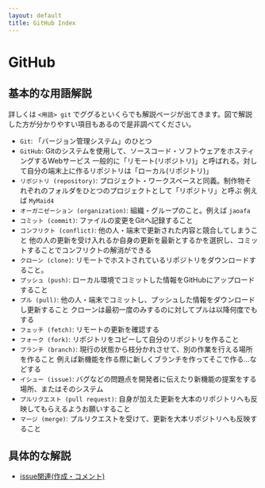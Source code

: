 ```yaml
---
layout: default
title: GitHub Index
---
```


# GitHub

## 基本的な用語解説

詳しくは `<用語> git` でググるといくらでも解説ページが出てきます。図で解説した方が分かりやすい項目もあるので是非調べてください。

- `Git`: 「バージョン管理システム」のひとつ
- `GitHub`: Gitのシステムを使用して、ソースコード・ソフトウェアをホスティングするWebサービス
  一般的に「リモート(リポジトリ)」と呼ばれる。対して自分の端末上に作るリポジトリは「ローカル(リポジトリ)」
- `リポジトリ (repository)`: プロジェクト・ワークスペースと同義。制作物それぞれのフォルダをひとつのプロジェクトとして「リポジトリ」と呼ぶ
  例えば `MyMaid4`
- `オーガニゼーション (organization)`: 組織・グループのこと。例えば `jaoafa`
- `コミット (commit)`: ファイルの変更をGitへ記録すること
- `コンフリクト (conflict)`: 他の人・端末で更新された内容と競合してしまうこと
  他の人の更新を受け入れるか自身の更新を最新とするかを選択し、コミットすることでコンフリクトの解消ができる
- `クローン (clone)`: リモートでホストされているリポジトリをダウンロードすること。
- `プッシュ (push)`: ローカル環境でコミットした情報をGitHubにアップロードすること
- `プル (pull)`: 他の人・端末でコミットし、プッシュした情報をダウンロードし更新すること
  クローンは最初一度のみするのに対してプルは以降何度でもする
- `フェッチ (fetch)`: リモートの更新を確認する
- `フォーク (fork)`: リポジトリをコピーして自分のリポジトリを作ること
- `ブランチ (branch)`: 現行の状態から枝分かれさせて、別の作業を行える場所を作ること
  例えば新機能を作る際に新しくブランチを作ってそこで作る…などする
- `イシュー (issue)`: バグなどの問題点を開発者に伝えたり新機能の提案をする場所、またはそのシステム
- `プルリクエスト (pull request)`: 自身が加えた更新を大本のリポジトリへも反映してもらえるようお願いすること
- `マージ (merge)`: プルリクエストを受けて、更新を大本リポジトリへも反映すること

## 具体的な解説

- [issue関連(作成・コメント)](issue)
